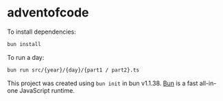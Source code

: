 # adventofcode

To install dependencies:

```bash
bun install
```

To run a day:

```bash
bun run src/{year}/{day}/{part1 / part2}.ts
```

This project was created using `bun init` in bun v1.1.38. [Bun](https://bun.sh) is a fast all-in-one JavaScript runtime.
